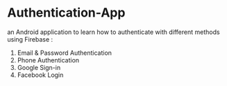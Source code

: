 # Authentication-App
an Android application to learn how to authenticate with different methods using Firebase :

1. Email & Password Authentication 
2. Phone Authentication 
3. Google Sign-in
4. Facebook Login




